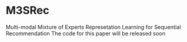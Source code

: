 # M3SRec
Multi-modal Mixture of Experts Represetation Learning for Sequential Recommendation
The code for this paper will be released soon
